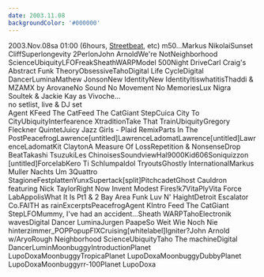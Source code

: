 ```yaml
---
date: 2003.11.08
backgroundColor: '#000000'
---
```


2003.Nov.08sa 01:00 (6hours, [Streetbeat](http://www.wnur.org/), etc) m50...Markus NikolaiSunset CliffSuperlongevity 2PerlonJohn ArnoldWe're NotNeighborhood ScienceUbiquityLFOFreakSheathWARPModel 500Night DriveCarl Craig's Abstract Funk TheoryObsessiveTahoDigital Life CycleDigital DancerLuminaMathew JonsonNew IdentityNew IdentityItiswhatitisThaddi & MZAMX by ArovaneNo Sound No Movement No MemoriesLux Nigra  
Soultek & Jackie Kay as Vivoche...  
no setlist, live & DJ set  
Agent KFeed The CatFeed The CatGiant StepCuica City To CityUbiquityInterfearence XtraditionTake That TrainUbiquityGregory Fleckner QuintetJuicy Jazz Girls - Plaid RemixParts In The PostPeacefrogLawrence\[untitled\]LawrenceLadomatLawrence\[untitled\]LawrenceLadomatKit ClaytonA Measure Of LossRepetition & NonsenseDrop BeatTakashi TsuzukiLes ChinoisesSoundviewHal9000Kid606Soniquizzon \[untitled\]ForcelabKero Ti SchlumpaIdol TryoutsGhostly InternationalMarkus Muller Nachts Um 3Quattro StagioneFestplattenYunxSupertack\[split\]PitchcadetGhost Cauldron featuring Nick TaylorRight Now Invent Modest Fires!k7VitaPlyVita Force LabAppolisWhat It Is Pt1 & 2 Bay Area Funk Luv N' HaightDetroit Escalator Co.FAITH as rainExcerptsPeacefrogAgent KIntro Feed The CatGiant StepLFOMummy, I've had an accident...Sheath WARPTahoElectronik wavesDigital Dancer LuminaJurgen PaapeSo Weit Wie Noch Nie hinterzimmer\_POPPopupFIXCruising\[whitelabel\]Igniter?John Arnold w/AryoRough Neighborhood ScienceUbiquityTaho The machineDigital DancerLuminMoonbuggyIntroductionPlanet LupoDoxaMoonbuggyTropicaPlanet LupoDoxaMoonbuggyDubbyPlanet LupoDoxaMoonbuggyrr-100Planet LupoDoxa